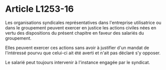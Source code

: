 # Article L1253-16

Les organisations syndicales représentatives dans l'entreprise utilisatrice ou dans le groupement peuvent exercer en justice les actions civiles nées en vertu des dispositions du présent chapitre en faveur des salariés du groupement.

Elles peuvent exercer ces actions sans avoir à justifier d'un mandat de l'intéressé pourvu que celui-ci ait été averti et n'ait pas déclaré s'y opposer.

Le salarié peut toujours intervenir à l'instance engagée par le syndicat.